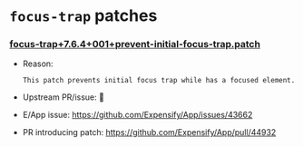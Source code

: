 # `focus-trap` patches

### [focus-trap+7.6.4+001+prevent-initial-focus-trap.patch](focus-trap+7.6.4+001+prevent-initial-focus-trap.patch)

- Reason:
  
    ```
    This patch prevents initial focus trap while has a focused element.
    ```
  
- Upstream PR/issue: 🛑
- E/App issue: https://github.com/Expensify/App/issues/43662
- PR introducing patch: https://github.com/Expensify/App/pull/44932